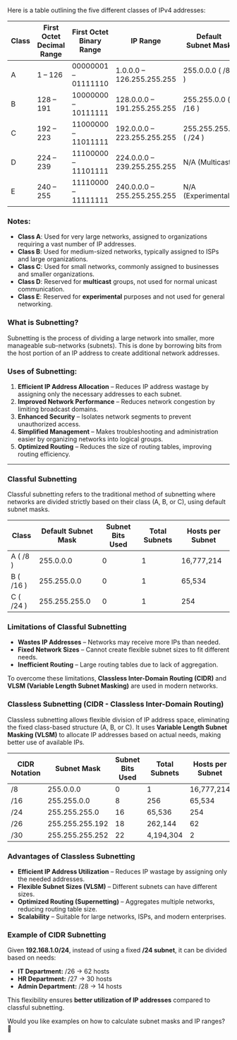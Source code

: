 Here is a table outlining the five different classes of IPv4 addresses:

| Class | First Octet Decimal Range | First Octet Binary Range | IP Range | Default Subnet Mask | Hosts per Network ID | Number of Networks |
|-------|--------------------------|--------------------------|----------|----------------------|----------------------|--------------------|
| A     | 1 – 126                  | 00000001 – 01111110      | 1.0.0.0 – 126.255.255.255 | 255.0.0.0 ( /8 )  | 16,777,214 | 128 (excluding 0 & 127) |
| B     | 128 – 191                | 10000000 – 10111111      | 128.0.0.0 – 191.255.255.255 | 255.255.0.0 ( /16 ) | 65,534 | 16,384 |
| C     | 192 – 223                | 11000000 – 11011111      | 192.0.0.0 – 223.255.255.255 | 255.255.255.0 ( /24 ) | 254 | 2,097,152 |
| D     | 224 – 239                | 11100000 – 11101111      | 224.0.0.0 – 239.255.255.255 | N/A (Multicast) | N/A | N/A |
| E     | 240 – 255                | 11110000 – 11111111      | 240.0.0.0 – 255.255.255.255 | N/A (Experimental) | N/A | N/A |

### Notes:
- **Class A**: Used for very large networks, assigned to organizations requiring a vast number of IP addresses.
- **Class B**: Used for medium-sized networks, typically assigned to ISPs and large organizations.
- **Class C**: Used for small networks, commonly assigned to businesses and smaller organizations.
- **Class D**: Reserved for **multicast** groups, not used for normal unicast communication.
- **Class E**: Reserved for **experimental** purposes and not used for general networking.

### **What is Subnetting?**
Subnetting is the process of dividing a large network into smaller, more manageable sub-networks (subnets). This is done by borrowing bits from the host portion of an IP address to create additional network addresses.

### **Uses of Subnetting:**
1. **Efficient IP Address Allocation** – Reduces IP address wastage by assigning only the necessary addresses to each subnet.
2. **Improved Network Performance** – Reduces network congestion by limiting broadcast domains.
3. **Enhanced Security** – Isolates network segments to prevent unauthorized access.
4. **Simplified Management** – Makes troubleshooting and administration easier by organizing networks into logical groups.
5. **Optimized Routing** – Reduces the size of routing tables, improving routing efficiency.

---

### **Classful Subnetting**
Classful subnetting refers to the traditional method of subnetting where networks are divided strictly based on their class (A, B, or C), using default subnet masks.

| **Class** | **Default Subnet Mask** | **Subnet Bits Used** | **Total Subnets** | **Hosts per Subnet** |
|-----------|-------------------------|----------------------|------------------|-----------------|
| A ( /8 ) | 255.0.0.0 | 0 | 1 | 16,777,214 |
| B ( /16 ) | 255.255.0.0 | 0 | 1 | 65,534 |
| C ( /24 ) | 255.255.255.0 | 0 | 1 | 254 |

### **Limitations of Classful Subnetting**
- **Wastes IP Addresses** – Networks may receive more IPs than needed.
- **Fixed Network Sizes** – Cannot create flexible subnet sizes to fit different needs.
- **Inefficient Routing** – Large routing tables due to lack of aggregation.

To overcome these limitations, **Classless Inter-Domain Routing (CIDR)** and **VLSM (Variable Length Subnet Masking)** are used in modern networks.

### **Classless Subnetting (CIDR - Classless Inter-Domain Routing)**  
Classless subnetting allows flexible division of IP address space, eliminating the fixed class-based structure (A, B, or C). It uses **Variable Length Subnet Masking (VLSM)** to allocate IP addresses based on actual needs, making better use of available IPs.

| **CIDR Notation** | **Subnet Mask** | **Subnet Bits Used** | **Total Subnets** | **Hosts per Subnet** |
|-------------------|----------------|----------------------|------------------|-----------------|
| /8  | 255.0.0.0 | 0  | 1  | 16,777,214 |
| /16 | 255.255.0.0 | 8  | 256  | 65,534 |
| /24 | 255.255.255.0 | 16 | 65,536  | 254 |
| /26 | 255.255.255.192 | 18 | 262,144 | 62 |
| /30 | 255.255.255.252 | 22 | 4,194,304 | 2 |

### **Advantages of Classless Subnetting**
- **Efficient IP Address Utilization** – Reduces IP wastage by assigning only the needed addresses.
- **Flexible Subnet Sizes (VLSM)** – Different subnets can have different sizes.
- **Optimized Routing (Supernetting)** – Aggregates multiple networks, reducing routing table size.
- **Scalability** – Suitable for large networks, ISPs, and modern enterprises.

### **Example of CIDR Subnetting**
Given **192.168.1.0/24**, instead of using a fixed **/24 subnet**, it can be divided based on needs:
- **IT Department:** /26 → 62 hosts
- **HR Department:** /27 → 30 hosts
- **Admin Department:** /28 → 14 hosts

This flexibility ensures **better utilization of IP addresses** compared to classful subnetting.

Would you like examples on how to calculate subnet masks and IP ranges? 🚀